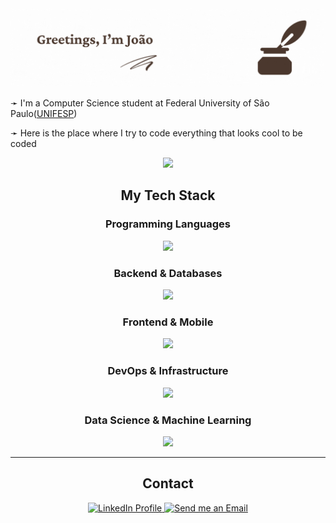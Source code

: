 <img src="./header.gif" />

➛ I'm a Computer Science student at Federal University of São Paulo(<a href="https://portal.unifesp.br/" target="_blank" >UNIFESP</a>)

➛ Here is the place where I try to code everything that looks cool to be coded

<p align="center">
  <a href="https://github.com/anuraghazra/github-readme-stats">
    <img src="https://github-readme-stats.vercel.app/api?username=joao-zip&show_icons=true&theme=transparent" />
  </a>
</p>

<h2 align="center">My Tech Stack</h2>

<div align="center">
  
### Programming Languages
  
<p>
  <a href="https://skillicons.dev">
    <img src="https://skillicons.dev/icons?i=cpp,cs,ts,py" />
  </a>
</p>

### Backend & Databases
  
<p>
  <a href="https://skillicons.dev">
    <img src="https://skillicons.dev/icons?i=qt,dotnet,nestjs,rabbitmq,postgresql" />
  </a>
</p>
  
### Frontend & Mobile
  
<p>
  <a href="https://skillicons.dev">
    <img src="https://skillicons.dev/icons?i=astro,vue,sass" />
  </a>
</p>

### DevOps & Infrastructure
  
<p>
  <a href="https://skillicons.dev">
    <img src="https://skillicons.dev/icons?i=docker,azure,linux" />
  </a>
</p>

### Data Science & Machine Learning

<p>
  <a href="https://skillicons.dev">
    <img src="https://skillicons.dev/icons?i=pytorch,sklearn,numpy" /> 
  </a>
</p>

</div>

---

<h2 align="center">Contact</h2>

<div align="center">
  <a href="https://linkedin.com/in/joao-pedro-m-o/" target="_blank">
    <img src="https://img.shields.io/badge/-LinkedIn-%230077B5?style=for-the-badge&logo=linkedin&logoColor=white" alt="LinkedIn Profile">
  </a>
  <a href="mailto:oliveira.joao@unifesp.br" target="_blank">
    <img src="https://img.shields.io/badge/-Gmail-%23333?style=for-the-badge&logo=gmail&logoColor=white" alt="Send me an Email">
  </a>
</div>
